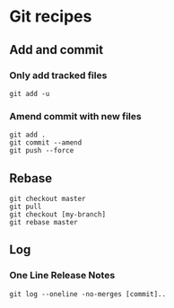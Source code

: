 # Git recipes

## Add and commit

### Only add tracked files

`git add -u`

### Amend commit with new files

```
git add .
git commit --amend
git push --force
```

## Rebase

```
git checkout master
git pull
git checkout [my-branch]
git rebase master
```

## Log

### One Line Release Notes

`git log --oneline -no-merges [commit]..`

